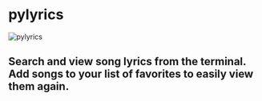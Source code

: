 # pylyrics

![pylyrics](https://user-images.githubusercontent.com/33868925/34071103-29abbd94-e23f-11e7-8b24-85af654af89a.png)

## Search and view song lyrics from the terminal. Add songs to your list of favorites to easily view them again.
